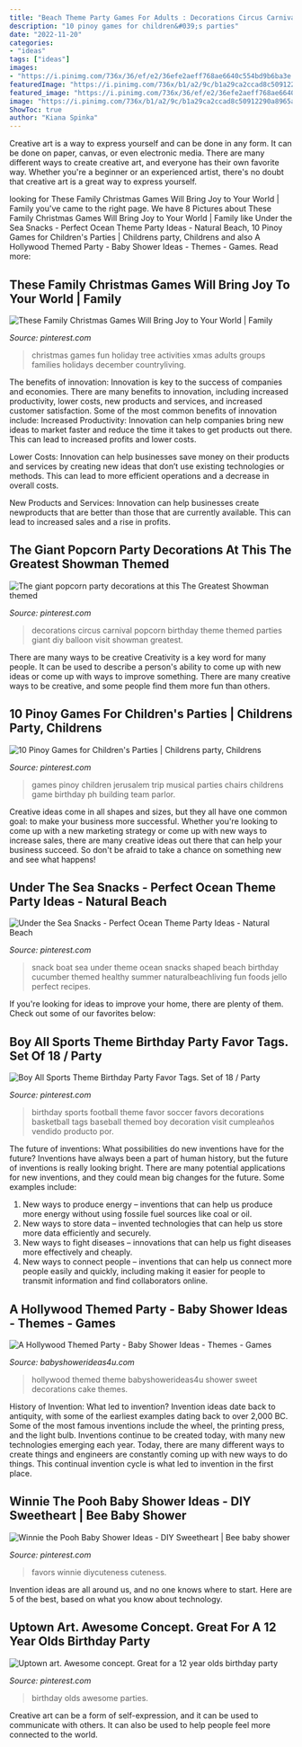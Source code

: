 ```yaml
---
title: "Beach Theme Party Games For Adults : Decorations Circus Carnival Popcorn Birthday Theme Themed Parties Giant Diy Balloon Visit Showman Greatest"
description: "10 pinoy games for children&#039;s parties"
date: "2022-11-20"
categories:
- "ideas"
tags: ["ideas"]
images:
- "https://i.pinimg.com/736x/36/ef/e2/36efe2aeff768ae6640c554bd9b6ba3e.jpg"
featuredImage: "https://i.pinimg.com/736x/b1/a2/9c/b1a29ca2ccad8c50912290a8965ad6cc--th-birthday-birthday-parties.jpg"
featured_image: "https://i.pinimg.com/736x/36/ef/e2/36efe2aeff768ae6640c554bd9b6ba3e.jpg"
image: "https://i.pinimg.com/736x/b1/a2/9c/b1a29ca2ccad8c50912290a8965ad6cc--th-birthday-birthday-parties.jpg"
ShowToc: true
author: "Kiana Spinka"
---
```



Creative art is a way to express yourself and can be done in any form. It can be done on paper, canvas, or even electronic media. There are many different ways to create creative art, and everyone has their own favorite way. Whether you're a beginner or an experienced artist, there's no doubt that creative art is a great way to express yourself.

	

		
looking for These Family Christmas Games Will Bring Joy to Your World | Family you've came to the right page. We have 8 Pictures about These Family Christmas Games Will Bring Joy to Your World | Family like Under the Sea Snacks - Perfect Ocean Theme Party Ideas - Natural Beach, 10 Pinoy Games for Children&#039;s Parties | Childrens party, Childrens and also A Hollywood Themed Party - Baby Shower Ideas - Themes - Games. Read more:
		
    
## These Family Christmas Games Will Bring Joy To Your World | Family

<img loading=lazy src="https://i.pinimg.com/736x/28/96/dd/2896dd920c626769600c0648d318e6d1.jpg" onerror="this.onerror=null;this.src='https://tse4.mm.bing.net/th?id=OIP.IxSSK5J_lQbQdZuPcfpFlgHaLH&amp;pid=15.1';" alt="These Family Christmas Games Will Bring Joy to Your World | Family">

_Source: pinterest.com_

>christmas games fun holiday tree activities xmas adults groups families holidays december countryliving. 

	

The benefits of innovation:
Innovation is key to the success of companies and economies. There are many benefits to innovation, including increased productivity, lower costs, new products and services, and increased customer satisfaction. Some of the most common benefits of innovation include: 
Increased Productivity: Innovation can help companies bring new ideas to market faster and reduce the time it takes to get products out there. This can lead to increased profits and lower costs. 

Lower Costs: Innovation can help businesses save money on their products and services by creating new ideas that don’t use existing technologies or methods. This can lead to more efficient operations and a decrease in overall costs. 

New Products and Services: Innovation can help businesses create newproducts that are better than those that are currently available. This can lead to increased sales and a rise in profits.

    
## The Giant Popcorn Party Decorations At This The Greatest Showman Themed

<img loading=lazy src="https://i.pinimg.com/736x/36/ef/e2/36efe2aeff768ae6640c554bd9b6ba3e.jpg" onerror="this.onerror=null;this.src='https://tse3.mm.bing.net/th?id=OIP.2OX-DNSTwtqB5920HkzW_gHaLG&amp;pid=15.1';" alt="The giant popcorn party decorations at this The Greatest Showman themed">

_Source: pinterest.com_

>decorations circus carnival popcorn birthday theme themed parties giant diy balloon visit showman greatest. 

	

There are many ways to be creative
Creativity is a key word for many people. It can be used to describe a person's ability to come up with new ideas or come up with ways to improve something. There are many creative ways to be creative, and some people find them more fun than others.

    
## 10 Pinoy Games For Children&#039;s Parties | Childrens Party, Childrens

<img loading=lazy src="https://i.pinimg.com/736x/c7/da/d6/c7dad61531eb586a605a2944f608a8bf--team-building-building-ideas.jpg" onerror="this.onerror=null;this.src='https://tse1.mm.bing.net/th?id=OIP.KdzbS2hARgJnEd4rm1j1SwAAAA&amp;pid=15.1';" alt="10 Pinoy Games for Children&#039;s Parties | Childrens party, Childrens">

_Source: pinterest.com_

>games pinoy children jerusalem trip musical parties chairs childrens game birthday ph building team parlor. 

	

Creative ideas come in all shapes and sizes, but they all have one common goal: to make your business more successful. Whether you're looking to come up with a new marketing strategy or come up with new ways to increase sales, there are many creative ideas out there that can help your business succeed. So don't be afraid to take a chance on something new and see what happens!

    
## Under The Sea Snacks - Perfect Ocean Theme Party Ideas - Natural Beach

<img loading=lazy src="https://i.pinimg.com/736x/3b/1d/db/3b1ddb76770c19de4c3fa5d212cf97c9.jpg" onerror="this.onerror=null;this.src='https://tse3.mm.bing.net/th?id=OIP.RM37EYz9YNGkDO8RoRGMrgHaLH&amp;pid=15.1';" alt="Under the Sea Snacks - Perfect Ocean Theme Party Ideas - Natural Beach">

_Source: pinterest.com_

>snack boat sea under theme ocean snacks shaped beach birthday cucumber themed healthy summer naturalbeachliving fun foods jello perfect recipes. 

	

If you're looking for ideas to improve your home, there are plenty of them. Check out some of our favorites below: 

    
## Boy All Sports Theme Birthday Party Favor Tags. Set Of 18 / Party

<img loading=lazy src="https://i.pinimg.com/originals/73/a5/9a/73a59accd167eb63d4b0988eb01ce876.jpg" onerror="this.onerror=null;this.src='https://tse4.mm.bing.net/th?id=OIP.ZZgw7CGz6sq2mKPnvI8QVgHaLH&amp;pid=15.1';" alt="Boy All Sports Theme Birthday Party Favor Tags. Set of 18 / Party">

_Source: pinterest.com_

>birthday sports football theme favor soccer favors decorations basketball tags baseball themed boy decoration visit cumpleaños vendido producto por. 

	

The future of inventions: What possibilities do new inventions have for the future?
Inventions have always been a part of human history, but the future of inventions is really looking bright. There are many potential applications for new inventions, and they could mean big changes for the future. Some examples include:
1. New ways to produce energy – inventions that can help us produce more energy without using fossile fuel sources like coal or oil.
2. New ways to store data – invented technologies that can help us store more data efficiently and securely.
3. New ways to fight diseases – innovations that can help us fight diseases more effectively and cheaply.
4. New ways to connect people – inventions that can help us connect more people easily and quickly, including making it easier for people to transmit information and find collaborators online.

    
## A Hollywood Themed Party - Baby Shower Ideas - Themes - Games

<img loading=lazy src="http://www.babyshowerideas4u.com/wp-content/uploads/2014/01/526554_626300797401133_1353692776_n.jpg" onerror="this.onerror=null;this.src='https://tse2.mm.bing.net/th?id=OIP.8uVsPW6wjK6MO1rtBtHv8gHaFj&amp;pid=15.1';" alt="A Hollywood Themed Party - Baby Shower Ideas - Themes - Games">

_Source: babyshowerideas4u.com_

>hollywood themed theme babyshowerideas4u shower sweet decorations cake themes. 

	

History of Invention: What led to invention?
Invention ideas date back to antiquity, with some of the earliest examples dating back to over 2,000 BC. Some of the most famous inventions include the wheel, the printing press, and the light bulb. Inventions continue to be created today, with many new technologies emerging each year. Today, there are many different ways to create things and engineers are constantly coming up with new ways to do things. This continual invention cycle is what led to invention in the first place.

    
## Winnie The Pooh Baby Shower Ideas - DIY Sweetheart | Bee Baby Shower

<img loading=lazy src="https://i.pinimg.com/736x/cd/21/bb/cd21bbf2b2f22d8764be35d616e4488c.jpg" onerror="this.onerror=null;this.src='https://tse2.mm.bing.net/th?id=OIP.5t3kPT8VqTQELatJK601CgHaJ4&amp;pid=15.1';" alt="Winnie the Pooh Baby Shower Ideas - DIY Sweetheart | Bee baby shower">

_Source: pinterest.com_

>favors winnie diycuteness cuteness. 

	

Invention ideas are all around us, and no one knows where to start. Here are 5 of the best, based on what you know about technology. 

    
## Uptown Art. Awesome Concept. Great For A 12 Year Olds Birthday Party

<img loading=lazy src="https://i.pinimg.com/736x/b1/a2/9c/b1a29ca2ccad8c50912290a8965ad6cc--th-birthday-birthday-parties.jpg" onerror="this.onerror=null;this.src='https://tse1.mm.bing.net/th?id=OIP.k-9CxeazjRnGlckCaiVcuAHaJ6&amp;pid=15.1';" alt="Uptown art. Awesome concept. Great for a 12 year olds birthday party">

_Source: pinterest.com_

>birthday olds awesome parties. 

	

Creative art can be a form of self-expression, and it can be used to communicate with others. It can also be used to help people feel more connected to the world.

